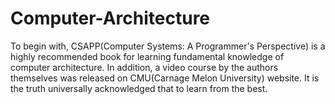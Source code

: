 # Computer-Architecture
To begin with, CSAPP(Computer Systems: A Programmer's Perspective) is a highly recommended book for learning fundamental knowledge of computer architecture. In addition, a video course by the authors themselves was released on CMU(Carnage Melon University) website. It is the truth universally acknowledged that to learn from the best. 
